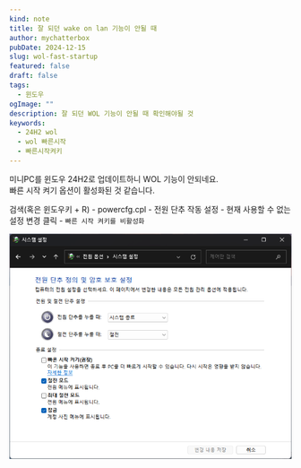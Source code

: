 ```yaml
---
kind: note
title: 잘 되던 wake on lan 기능이 안될 때
author: mychatterbox
pubDate: 2024-12-15
slug: wol-fast-startup
featured: false
draft: false
tags:
  - 윈도우
ogImage: ""
description: 잘 되던 WOL 기능이 안될 때 확인해야될 것
keywords:
  - 24H2 wol
  - wol 빠른시작
  - 빠른시작켜키
---
```


미니PC를 윈도우 24H2로 업데이트하니 WOL 기능이 안되네요.  
빠른 시작 켜기 옵션이 활성화된 것 같습니다.  

검색(혹은 윈도우키 + R) - powercfg.cpl - 전원 단추 작동 설정 - 현재 사용할 수 없는 설정 변경 클릭 - `빠른 시작 켜키를 비활성화`  

![빠른시작켜기](../../assets/blog-images/2024/wol-fast-startup.png)